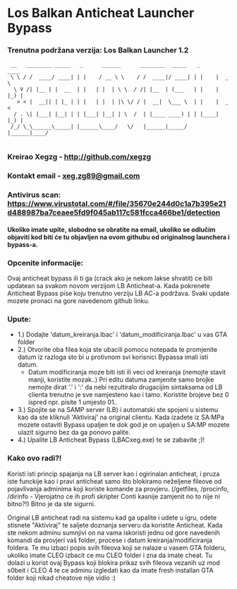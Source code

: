 # Los Balkan Anticheat Launcher Bypass

### Trenutna podržana verzija: Los Balkan Launcher 1.2

```
 __   ________ _____   _      ______      ________  _____   _      ____  
 \ \ / /  ____/ ____| | |    / __ \ \    / /  ____|/ ____| | |    |  _ \ 
  \ V /| |__ | |  __  | |   | |  | \ \  / /| |__  | (___   | |    | |_) |
   > < |  __|| | |_ | | |   | |  | |\ \/ / |  __|  \___ \  | |    |  _ < 
  / . \| |___| |__| | | |___| |__| | \  /  | |____ ____) | | |____| |_) |
 /_/ \_\______\_____| |______\____/   \/   |______|_____/  |______|____/ 
                                                                         
```                                                                         
                                                                         
### Kreirao Xegzg - http://github.com/xegzg
### Kontakt email - xeg.zg89@gmail.com
### Antivirus scan: https://www.virustotal.com/#/file/35670e244d0c1a7b395e21d488987ba7ceaee5fd9f045ab117c581fcca466be1/detection
#### Ukoliko imate upite, slobodno se obratite na email, ukoliko se odlučim objaviti kod biti će tu objavljen na ovom githubu od originalnog launchera i bypass-a.
                          
### Opcenite informacije:
Ovaj anticheat bypass ili ti ga (crack ako je nekom lakse shvatit) ce biti updatean sa svakom novom verzijom LB Anticheat-a.
Kada pokrenete Anticheat Bypass pise koju trenutno verziju LB AC-a podržava.
Svaki update mozete pronaci na gore navedenom github linku.


### Upute:

* 1.) Dodajte 'datum_kreiranja.lbac' i 'datum_modificiranja.lbac' u vas GTA folder
* 2.) Otvorite oba filea koja ste ubacili pomocu notepada te promjenite datum iz razloga sto bi u protivnom svi korisnici Bypassa imali isti datum.
    - Datum modificiranja moze biti isti ili veci od kreiranja (nemojte stavit manji, koristite mozak..)
    Pri editu datuma zamjenite samo brojke nemojte dirat '.' i ':' da nebi rezultiralo drugacijim sintaksama od LB clienta trenutno je sve namjesteno kao i tamo.
    Koristite brojeve bez 0 ispred npr. pisite 1 umjesto 01..
* 3.) Spojite se na SAMP server (LB) i automatski ste spojeni u sistemu kao da ste kliknuli 'Aktiviraj' na original clientu.
    Kada izadete iz SA:MPa mozete ostaviti Bypass upaljen te dok god je on upaljen u SA:MP mozete ulazit sigurno bez da ga ponovo palite.
* 4.) Upalite LB Anticheat Bypass (LBACxeg.exe) te se zabavite ;)!

### Kako ovo radi?!
Koristi isti princip spajanja na LB server kao i ogirinalan anticheat, i pruza iste funckije kao i pravi anticheat samo što blokiramo neželjene fileove od pojavlivanja adminima
koji koriste komande za provjeru. (/getfiles, /procinfo, /dirinfo - Vjerojatno ce ih profi skripter Conti kasnije zamjenit no to nije ni bitno?!)
Bitno je da ste sigurni.

Original LB anticheat radi na sistemu kad ga upalite i udete u igru, odete stisnete "Aktiviraj" te saljete doznanja serveru da koristite Anticheat.
Kada ste nekom adminu sumnjivi on na vama iskoristi jednu od gore navedenih komandi da provjeri vaš folder, procese i datum kreiranja/modificiranja foldera.
Te mu izbaci popis svih fileova koji se nalaze u vasem GTA folderu, ukoliko imate CLEO izbacit ce mu CLEO folder i zna da imate cheat. 
Tu dolazi u korist ovaj Bypass koji blokira prikaz svih fileova vezanih uz mod s0beit i CLEO 4 te ce adminu izgledati kao da imate fresh installan GTA folder koji nikad cheatove nije vidio :)
